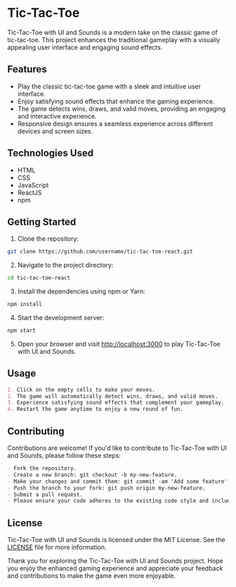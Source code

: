 # Tic-Tac-Toe

Tic-Tac-Toe with UI and Sounds is a modern take on the classic game of tic-tac-toe. 
This project enhances the traditional gameplay with a visually appealing user interface and engaging sound effects.

## Features

- Play the classic tic-tac-toe game with a sleek and intuitive user interface.
- Enjoy satisfying sound effects that enhance the gaming experience.
- The game detects wins, draws, and valid moves, providing an engaging and interactive experience.
- Responsive design ensures a seamless experience across different devices and screen sizes.

## Technologies Used

- HTML
- CSS
- JavaScript
- ReactJS
- npm

## Getting Started

1. Clone the repository:

```bash
git clone https://github.com/username/tic-tac-toe-react.git
```

2. Navigate to the project directory:

```bash
cd tic-tac-toe-react
```

3. Install the dependencies using npm or Yarn:

```bash
npm install
```

4. Start the development server:

```bash
npm start
```

5. Open your browser and visit [http://localhost:3000](http://localhost:3000) to play Tic-Tac-Toe with UI and Sounds.

## Usage

```md
1. Click on the empty cells to make your moves.
2. The game will automatically detect wins, draws, and valid moves.
3. Experience satisfying sound effects that complement your gameplay.
4. Restart the game anytime to enjoy a new round of fun.
```

## Contributing
Contributions are welcome! If you'd like to contribute to Tic-Tac-Toe with UI and Sounds, please follow these steps:

```md
- Fork the repository.
- Create a new branch: git checkout -b my-new-feature.
- Make your changes and commit them: git commit -am 'Add some feature'.
- Push the branch to your fork: git push origin my-new-feature.
- Submit a pull request.
- Please ensure your code adheres to the existing code style and includes appropriate tests.
```

## License
Tic-Tac-Toe with UI and Sounds is licensed under the MIT License. See the [LICENSE](https://github.com/HimeshKohad/Tic-Tac-Toe/blob/main/LICENSE) file for more information.

Thank you for exploring the Tic-Tac-Toe with UI and Sounds project. 
Hope you enjoy the enhanced gaming experience and appreciate your feedback and contributions to make the game even more enjoyable.
